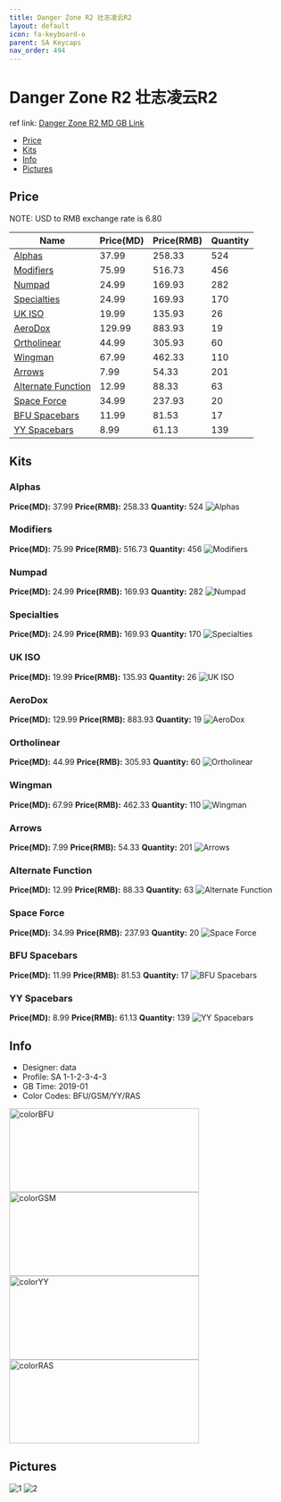 ```yaml
---
title: Danger Zone R2 壮志凌云R2
layout: default
icon: fa-keyboard-o
parent: SA Keycaps
nav_order: 494
---
```


# Danger Zone R2 壮志凌云R2

ref link: [Danger Zone R2 MD GB Link](https://www.massdrop.com/buy/danger-zone-sa-keycap-set)

* [Price](#price)
* [Kits](#kits)
* [Info](#info)
* [Pictures](#pictures)


## Price  
NOTE: USD to RMB exchange rate is 6.80

| Name          | Price(MD)    |  Price(RMB) | Quantity |
| ------------- | ------------ |  ---------- | -------- |
|[Alphas](#alphas)|37.99|258.33|524|
|[Modifiers](#modifiers)|75.99|516.73|456|
|[Numpad](#numpad)|24.99|169.93|282|
|[Specialties](#specialties)|24.99|169.93|170|
|[UK ISO](#uk-iso)|19.99|135.93|26|
|[AeroDox](#aerodox)|129.99|883.93|19|
|[Ortholinear](#ortholinear)|44.99|305.93|60|
|[Wingman](#wingman)|67.99|462.33|110|
|[Arrows](#arrows)|7.99|54.33|201|
|[Alternate Function](#alternate-function)|12.99|88.33|63|
|[Space Force](#space-force)|34.99|237.93|20|
|[BFU Spacebars](#bfu-spacebars)|11.99|81.53|17|
|[YY Spacebars](#yy-spacebars)|8.99|61.13|139|


## Kits
### Alphas
**Price(MD):** 37.99    **Price(RMB):** 258.33    **Quantity:** 524
<img src="{{ 'assets/images/sa-keycaps/dangerzoner2/kits_pics/alphas.jpg' | relative_url }}" alt="Alphas" class="image featured">

### Modifiers
**Price(MD):** 75.99    **Price(RMB):** 516.73    **Quantity:** 456
<img src="{{ 'assets/images/sa-keycaps/dangerzoner2/kits_pics/modifiers.jpg' | relative_url }}" alt="Modifiers" class="image featured">

### Numpad
**Price(MD):** 24.99    **Price(RMB):** 169.93    **Quantity:** 282
<img src="{{ 'assets/images/sa-keycaps/dangerzoner2/kits_pics/numpad.jpg' | relative_url }}" alt="Numpad" class="image featured">

### Specialties
**Price(MD):** 24.99    **Price(RMB):** 169.93    **Quantity:** 170
<img src="{{ 'assets/images/sa-keycaps/dangerzoner2/kits_pics/specialties.jpg' | relative_url }}" alt="Specialties" class="image featured">

### UK ISO
**Price(MD):** 19.99    **Price(RMB):** 135.93    **Quantity:** 26
<img src="{{ 'assets/images/sa-keycaps/dangerzoner2/kits_pics/uk-iso.jpg' | relative_url }}" alt="UK ISO" class="image featured">

### AeroDox
**Price(MD):** 129.99    **Price(RMB):** 883.93    **Quantity:** 19
<img src="{{ 'assets/images/sa-keycaps/dangerzoner2/kits_pics/aerodox.jpg' | relative_url }}" alt="AeroDox" class="image featured">

### Ortholinear
**Price(MD):** 44.99    **Price(RMB):** 305.93    **Quantity:** 60
<img src="{{ 'assets/images/sa-keycaps/dangerzoner2/kits_pics/ortholinear.jpg' | relative_url }}" alt="Ortholinear" class="image featured">

### Wingman
**Price(MD):** 67.99    **Price(RMB):** 462.33    **Quantity:** 110
<img src="{{ 'assets/images/sa-keycaps/dangerzoner2/kits_pics/wingman.jpg' | relative_url }}" alt="Wingman" class="image featured">

### Arrows
**Price(MD):** 7.99    **Price(RMB):** 54.33    **Quantity:** 201
<img src="{{ 'assets/images/sa-keycaps/dangerzoner2/kits_pics/arrows.jpg' | relative_url }}" alt="Arrows" class="image featured">

### Alternate Function
**Price(MD):** 12.99    **Price(RMB):** 88.33    **Quantity:** 63
<img src="{{ 'assets/images/sa-keycaps/dangerzoner2/kits_pics/alternate-function.jpg' | relative_url }}" alt="Alternate Function" class="image featured">

### Space Force
**Price(MD):** 34.99    **Price(RMB):** 237.93    **Quantity:** 20
<img src="{{ 'assets/images/sa-keycaps/dangerzoner2/kits_pics/space-force.jpg' | relative_url }}" alt="Space Force" class="image featured">

### BFU Spacebars
**Price(MD):** 11.99    **Price(RMB):** 81.53    **Quantity:** 17
<img src="{{ 'assets/images/sa-keycaps/dangerzoner2/kits_pics/bfu-spacebars.jpg' | relative_url }}" alt="BFU Spacebars" class="image featured">

### YY Spacebars
**Price(MD):** 8.99    **Price(RMB):** 61.13    **Quantity:** 139
<img src="{{ 'assets/images/sa-keycaps/dangerzoner2/kits_pics/yy-spacebars.jpg' | relative_url }}" alt="YY Spacebars" class="image featured">


## Info
* Designer: data
* Profile: SA 1-1-2-3-4-3
* GB Time: 2019-01
* Color Codes: BFU/GSM/YY/RAS  
<img src="{{ 'assets/images/sa-keycaps/SP_ColorCodes/abs/SP_Abs_ColorCodes_BFU.png' | relative_url }}" alt="colorBFU" height="150" width="340">
<img src="{{ 'assets/images/sa-keycaps/SP_ColorCodes/abs/SP_Abs_ColorCodes_GSM.png' | relative_url }}" alt="colorGSM" height="150" width="340">
<img src="{{ 'assets/images/sa-keycaps/SP_ColorCodes/abs/SP_Abs_ColorCodes_YY.png' | relative_url }}" alt="colorYY" height="150" width="340">
<img src="{{ 'assets/images/sa-keycaps/SP_ColorCodes/abs/SP_Abs_ColorCodes_RAS.png' | relative_url }}" alt="colorRAS" height="150" width="340">


## Pictures
<img src="{{ 'assets/images/sa-keycaps/dangerzoner2/rendering_pics/1.jpg' | relative_url }}" alt="1" class="image featured">
<img src="{{ 'assets/images/sa-keycaps/dangerzoner2/rendering_pics/2.jpg' | relative_url }}" alt="2" class="image featured">
